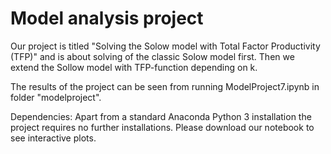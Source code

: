 # Model analysis project

Our project is titled "Solving the Solow model with Total Factor Productivity (TFP)" and is about solving of the classic Solow model first. Then we extend the Sollow model with TFP-function depending on k.

The results of the project can be seen from running ModelProject7.ipynb in folder "modelproject".

Dependencies: Apart from a standard Anaconda Python 3 installation the project requires no further installations.
Please download our notebook to see interactive plots.
